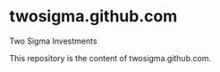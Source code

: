 twosigma.github.com
===================

Two Sigma Investments

This repository is the content of twosigma.github.com.
